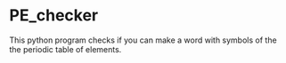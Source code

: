 # PE_checker
This python program checks if you can make a word with symbols of the the periodic table of elements. 
